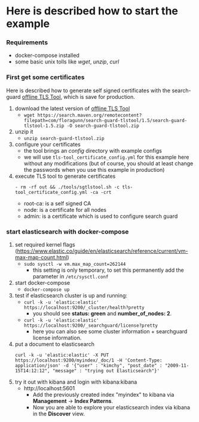 # Here is described how to start the example

### Requirements
- docker-compose installed
- some basic unix tolls like _wget_, _unzip_, _curl_

### First get some certificates
Here is described how to generate self signed certificates with the search-guard [offline TLS Tool](https://docs.search-guard.com/latest/offline-tls-tool), which is save for production.

1. download the latest version of [offline TLS Tool](https://search.maven.org/#search%7Cga%7C1%7Ca%3A%22search-guard-tlstool%22)
    - `wget https://search.maven.org/remotecontent?filepath=com/floragunn/search-guard-tlstool/1.5/search-guard-tlstool-1.5.zip -O search-guard-tlstool.zip`
2. unzip it
    - `unzip search-guard-tlstool.zip`
3. configure your certificates   
    - the tool brings an _config_ directory with example configs   
    - we will use `tls-tool_certificate_config.yml` for this example here without any modifications (but of course, you should at least change the passwords when you use this example in production)
4. execute TLS tool to generate certificates
    ```
    - rm -rf out && ./tools/sgtlstool.sh -c tls-tool_certificate_config.yml -ca -crt
    ```       
    - root-ca: is a self signed CA 
    - node: is a certificate for all nodes
    - admin: is a certificate which is used to configure search guard
    
### start elasticsearch with docker-compose
1. set required kernel flags (https://www.elastic.co/guide/en/elasticsearch/reference/current/vm-max-map-count.html)
    - `sudo sysctl -w vm.max_map_count=262144`
        - this setting is only temporary, to set this permanently add the parameter in `/etc/sysctl.conf`
2. start docker-compose
    - `docker-compose up`   
3. test if elasticsearch cluster is up and running: 
    - `curl -k -u 'elastic:elastic' https://localhost:9200/_cluster/health?pretty`
        - you should see **status: green** and **number_of_nodes: 2**.
    - `curl -k -u 'elastic:elastic' https://localhost:9200/_searchguard/license?pretty`
        - here you can also see some cluster information + searchguard license information.
4. put a document to elasticsearch  
    ```
    curl -k -u 'elastic:elastic' -X PUT https://localhost:9200/myindex/_doc/1 -H 'Content-Type: application/json' -d '{"user" : "kimchy", "post_date" : "2009-11-15T14:12:12", "message" : "trying out Elasticsearch"}'
    ```  
5. try it out with kibana and login with kibana:kibana
    - http://localhost:5601  
        - Add the previously created index "myindex" to kibana via **Management** -> **Index Patterns**.
        - Now you are able to explore your elasticsearch index via kibana in the **Discover** view.